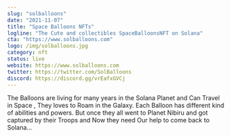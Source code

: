 ```yaml
---
slug: "solballoons"
date: "2021-11-07"
title: "Space Balloons NFTs"
logline: "The Cute and collectibles SpaceBalloonsNFT on Solana"
cta: "https://www.solballoons.com"
logo: /img/solballoons.jpg
category: nft
status: live
website: https://www.solballoons.com
twitter: https://twitter.com/SolBalloons
discord: https://discord.gg/vrEafxGVCj
---
```


The Balloons are living for many years in the Solana Planet and Can Travel in Space , They loves to Roam in the Galaxy. Each Balloon has different kind of abilities and powers. 
But once they all went to Planet Nibiru and got captured by their Troops and Now they need Our help to come back to Solana...
